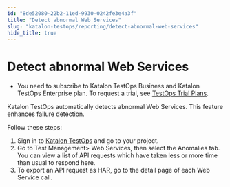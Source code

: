 ```yaml
---
id: "8de52080-22b2-11ed-9930-0242fe3e4a3f"
title: "Detect abnormal Web Services"
slug: "katalon-testops/reporting/detect-abnormal-web-services"
hide_title: true
---
```


# <a id="task-3585" class="anchor_top_offset"/><a id="ariaid-title1" class="anchor_top_offset"/>Detect abnormal Web Services

<div xmlns="http://www.w3.org/1999/xhtml" className="section prereq p"><ul className="ul"><li className="li"><p className="p"> You need to subscribe to <span className="ph">Katalon TestOps Business</span> and <span className="ph">Katalon TestOps Enterprise</span> plan. To
        request a trial, see <a className="xref" href="/docs/legacy/products-and-licenses/katalon-testops-subscriptions/trial-plans">TestOps
          Trial Plans</a>.</p></li></ul></div>
<section xmlns="http://www.w3.org/1999/xhtml" className="section context">Katalon TestOps automatically detects abnormal Web Services. This feature enhances failure detection. <p className="p">Follow these steps:</p></section> 
<ol xmlns="http://www.w3.org/1999/xhtml" className="ol steps"><li className="li step stepexpand"><span className="ph cmd"> Sign in to <a className="xref j-external-link" href="https://testops.katalon.io/login" target="_blank">Katalon TestOps</a> and go to your project.</span></li><li className="li step stepexpand"><span className="ph cmd">Go to  <span className="ph uicontrol">Test Management</span>&gt; <span className="ph uicontrol">Web Services</span>, then select the <span className="ph uicontrol">Anomalies</span> tab.</span><div className="itemgroup info">You can view a list of API requests which have taken less or more time than usual to respond here.</div></li><li className="li step stepexpand"><span className="ph cmd">To export an API request as HAR, go to the detail page of each Web Service call.</span></li></ol> 
